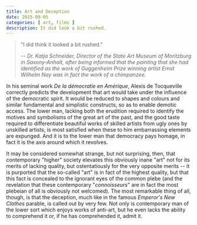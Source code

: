 ```yaml
---
title: Art and Deception
date: 2015-09-05
categories: [ art, films ]
description: It did look a bit rushed.
---
```


>"I did think it looked a bit rushed."
>
> -- *Dr. Katja Schneider, Director of the State Art Museum of Moritzburg in
Saxony-Anhalt, after being informed that the painting that she had identified
as the work of Guggenheim Prize winning artist Ernst Wilhelm Nay was in fact
the work of a chimpanzee.*

In his seminal work *De la démocratie en Amérique*, Alexis de Tocqueville
correctly predicts the development that art would take under the influence of
the democratic spirit. It would be reduced to shapes and colours and similar
fundamental and simplistic constructs, so as to enable demotic access.  The
lower man, lacking both the erudition required to identify the motives and
symbolisms of the great art of the past, and the good taste required to
differentiate beautiful works of skilled artists from ugly ones by unskilled
artists, is most satisfied when these to him embarrassing elements are
expunged.  And it is to the lower man that democracy pays homage, in fact it is
the axis around which it revolves.

It may be considered somewhat strange, but not surprising, then, that
contemporary "higher" society elevates this obviously inane "art" not for its
merits of lacking quality, but ostentatiously for the very opposite merits --
it is purported that the so-called "art" is in fact of the highest quality, but
that this fact is concealed to the ignorant eyes of the common plebe (and the
revelation that these contemporary "*connoisseurs*" are in fact the most
plebeian of all is obviously not welcomed). The most remarkable thing of all,
though, is that the deception, much like in the famous *Emperor's New Clothes*
parable, is called out by very few. Not only is contemporary man of the lower
sort which enjoys works of anti-art, but he even lacks the ability to
comprehend it or, if he has comprehended it, admit it.
